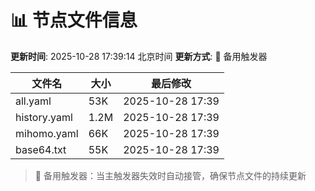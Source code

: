 # 📊 节点文件信息

**更新时间**: 2025-10-28 17:39:14 北京时间
**更新方式**: 🔄 备用触发器

| 文件名 | 大小 | 最后修改 |
|--------|------|----------|
| all.yaml | 53K | 2025-10-28 17:39 |
| history.yaml | 1.2M | 2025-10-28 17:39 |
| mihomo.yaml | 66K | 2025-10-28 17:39 |
| base64.txt | 55K | 2025-10-28 17:39 |

> 🔄 备用触发器：当主触发器失效时自动接管，确保节点文件的持续更新
